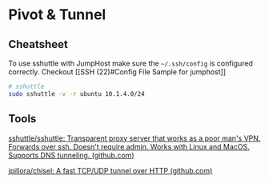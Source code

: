# Pivot & Tunnel
## Cheatsheet
To use sshuttle with JumpHost make sure the `~/.ssh/config` is configured correctly. Checkout [[SSH (22)#Config File Sample for jumphost]]
```bash
# sshuttle
sudo sshuttle -v -r ubuntu 10.1.4.0/24 
```
## Tools

[sshuttle/sshuttle: Transparent proxy server that works as a poor man's VPN. Forwards over ssh. Doesn't require admin. Works with Linux and MacOS. Supports DNS tunneling. (github.com)](https://github.com/sshuttle/sshuttle)

[jpillora/chisel: A fast TCP/UDP tunnel over HTTP (github.com)](https://github.com/jpillora/chisel)